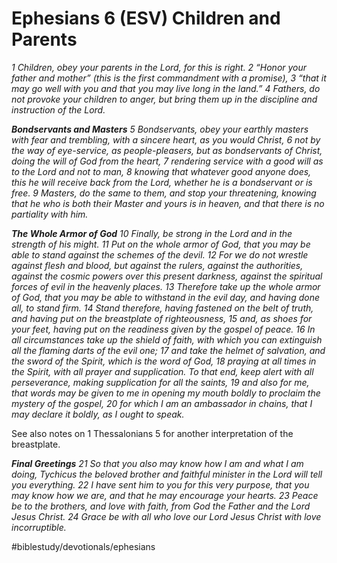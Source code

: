 # Ephesians 6 (ESV) Children and Parents
*1 Children, obey your parents in the Lord, for this is right. 2 “Honor your father and mother” (this is the first commandment with a promise), 3 “that it may go well with you and that you may live long in the land.” 4 Fathers, do not provoke your children to anger, but bring them up in the discipline and instruction of the Lord.*

***Bondservants and Masters***
*5 Bondservants, obey your earthly masters with fear and trembling, with a sincere heart, as you would Christ, 6 not by the way of eye-service, as people-pleasers, but as bondservants of Christ, doing the will of God from the heart, 7 rendering service with a good will as to the Lord and not to man, 8 knowing that whatever good anyone does, this he will receive back from the Lord, whether he is a bondservant or is free. 9 Masters, do the same to them, and stop your threatening, knowing that he who is both their Master and yours is in heaven, and that there is no partiality with him.*

***The Whole Armor of God***
*10 Finally, be strong in the Lord and in the strength of his might. 11 Put on the whole armor of God, that you may be able to stand against the schemes of the devil. 12 For we do not wrestle against flesh and blood, but against the rulers, against the authorities, against the cosmic powers over this present darkness, against the spiritual forces of evil in the heavenly places. 13 Therefore take up the whole armor of God, that you may be able to withstand in the evil day, and having done all, to stand firm. 14 Stand therefore, having fastened on the belt of truth, and having put on the breastplate of righteousness, 15 and, as shoes for your feet, having put on the readiness given by the gospel of peace. 16 In all circumstances take up the shield of faith, with which you can extinguish all the flaming darts of the evil one; 17 and take the helmet of salvation, and the sword of the Spirit, which is the word of God, 18 praying at all times in the Spirit, with all prayer and supplication. To that end, keep alert with all perseverance, making supplication for all the saints, 19 and also for me, that words may be given to me in opening my mouth boldly to proclaim the mystery of the gospel, 20 for which I am an ambassador in chains, that I may declare it boldly, as I ought to speak.*

See also notes on 1 Thessalonians 5 for another interpretation of the breastplate. 

***Final Greetings***
*21 So that you also may know how I am and what I am doing, Tychicus the beloved brother and faithful minister in the Lord will tell you everything. 22 I have sent him to you for this very purpose, that you may know how we are, and that he may encourage your hearts.*
*23 Peace be to the brothers, and love with faith, from God the Father and the Lord Jesus Christ. 24 Grace be with all who love our Lord Jesus Christ with love incorruptible.*

#biblestudy/devotionals/ephesians